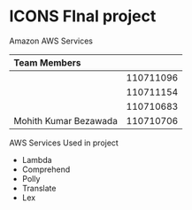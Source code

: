 # ICONS FInal project
Amazon AWS Services

|Team Members||
|:-|:-|
||110711096|
||110711154|
||110710683|
|Mohith Kumar Bezawada|110710706|

AWS Services Used in project
* Lambda
* Comprehend
* Polly
* Translate
* Lex
